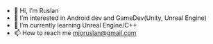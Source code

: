 - 👋 Hi, I’m Ruslan
- 👀 I’m interested in Android dev and GameDev(Unity, Unreal Engine)
- 🌱 I’m currently learning Unreal Engine/C++
- 📫 How to reach me mjoruslan@gmail.com
